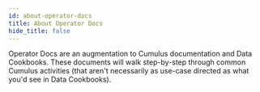 ```yaml
---
id: about-operator-docs
title: About Operator Docs
hide_title: false
---
```


Operator Docs are an augmentation to Cumulus documentation and Data Cookbooks. These documents will walk step-by-step through common Cumulus activities (that aren't necessarily as use-case directed as what you'd see in Data Cookbooks).
